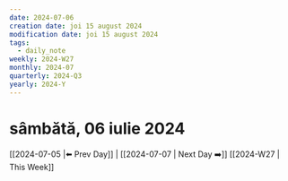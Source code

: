 ```yaml
---
date: 2024-07-06
creation date: joi 15 august 2024
modification date: joi 15 august 2024
tags:
  - daily_note
weekly: 2024-W27
monthly: 2024-07
quarterly: 2024-Q3
yearly: 2024-Y
---
```

# sâmbătă, 06 iulie 2024

 [[2024-07-05 |⬅️ Prev Day]] | [[2024-07-07 | Next Day ➡️]] [[2024-W27 | This Week]]